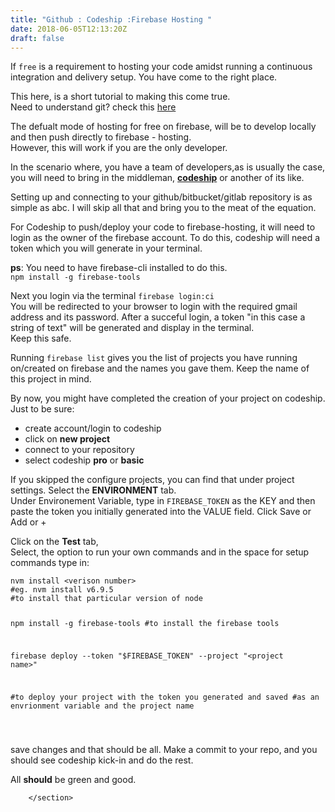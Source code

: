 ```yaml
---
title: "Github : Codeship :Firebase Hosting "
date: 2018-06-05T12:13:20Z
draft: false
---
```


<section class="post-content">
            <p>If  <code>free</code>  is a requirement to hosting your code amidst running a continuous integration and delivery setup. You have come to the right place.</p>
<p>This here, is a short tutorial to making this come true.<br>
Need to understand git? check this <a href="https://github.com/GDGAccra/CrashCourseWeb/wiki/Git-Resources">here</a></p>
<p>The defualt mode of hosting for free on firebase, will be to develop locally and then push directly to firebase - hosting.<br>
However, this will work if you are the only developer.</p>
<p>In the scenario where, you have a team of developers,as is usually the case, you will need to bring in the middleman, <a href="https://codeship.com/"><strong>codeship</strong></a> or another of its like.</p>
<p>Setting up and connecting to your github/bitbucket/gitlab repository is as simple as abc. I will skip all that and bring you to the meat of the equation.</p>
<p>For Codeship to push/deploy your code to firebase-hosting, it will need to login as the owner of the firebase account. To do this, codeship will need a token which you will generate in your terminal.</p>
<p><strong>ps</strong>: You need to have firebase-cli installed to do this.<br>
<code>npm install -g firebase-tools</code></p>
<p>Next you login via the terminal <code>firebase login:ci</code><br>
You will be redirected to your browser to login with the required gmail address and its password. After a succeful login, a token  "in this case a string of text" will be generated and display in the terminal.<br>
Keep this safe.</p>
<p>Running  <code>firebase list</code> gives you the list of projects you have running on/created on firebase and the names you gave them. Keep the name of this project in mind.</p>
<p>By now, you might have completed the creation of your project on codeship.<br>
Just to be sure:</p>
<ul>
<li>create account/login to codeship</li>
<li>click on  <strong>new project</strong></li>
<li>connect to your repository</li>
<li>select codeship <strong>pro</strong> or <strong>basic</strong></li>
</ul>
<p>If you skipped the configure projects, you can find that under project settings. Select the <strong>ENVIRONMENT</strong> tab.<br>
Under Environement Variable, type in <code>FIREBASE_TOKEN</code> as the KEY and then paste the token you initially generated into the VALUE field. Click Save or Add or +</p>
<p>Click on the <strong>Test</strong> tab,<br>
Select, the option to run your own commands and in the space for setup commands type in:</p>
<pre><code>nvm install &lt;verison number&gt;  
#eg. nvm install v6.9.5
#to install that particular version of node


npm install -g firebase-tools
#to install the firebase tools

firebase deploy --token "$FIREBASE_TOKEN" --project "&lt;project name&gt;"

#to deploy your project with the token you generated and saved #as an envrionment variable and the project name

</code></pre>
<p>save changes and that should be all. Make a commit to your repo, and you should see codeship kick-in and do the rest.</p>
<p>All <strong>should</strong> be green and good.</p>

        </section>